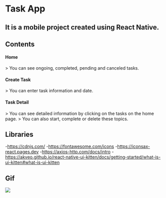 <h1> Task App</h1>

<h2>It is a mobile project created using React Native.</h2>

<h2> Contents </h2>

<h4>Home</h4>
   > You can see ongoing, completed, pending and canceled tasks.
<h4>Create Task</h4>
   > You can enter task information and date.
<h4>Task Detail</h4>
   > You can see detailed information by clicking on the tasks on the home page.
   > You can also start, complete or delete these topics.

<h2>Libraries</h2>

-https://cdnjs.com/ -https://fontawesome.com/icons -https://iconsax-react.pages.dev -https://axios-http.com/docs/intro -https://akveo.github.io/react-native-ui-kitten/docs/getting-started/what-is-ui-kitten#what-is-ui-kitten

<h2>Gif</h2>

<img src="taskApp.gif" width="auto">
